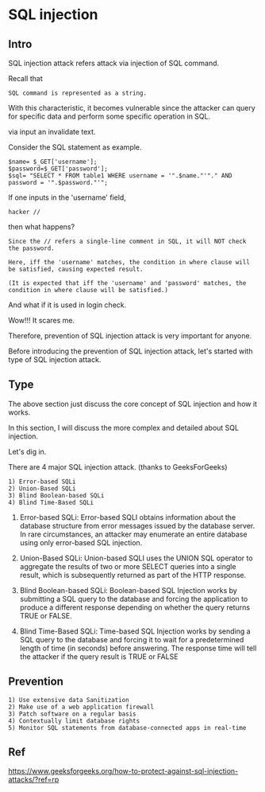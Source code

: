 # SQL injection 
## Intro
SQL injection attack refers attack via injection of SQL command.

Recall that 
    
    SQL command is represented as a string. 
    
With this characteristic, it becomes vulnerable since the attacker can query for specific data and perform some specific operation in SQL.

via input an invalidate text.

Consider the SQL statement as example.

    $name= $_GET['username'];
    $password=$_GET['password'];
    $sql= "SELECT * FROM table1 WHERE username = '".$name."'"." AND password = '".$password."'";
    
 If one inputs in the 'username' field,
 
    hacker // 
  
 then what happens?
 
    Since the // refers a single-line comment in SQL, it will NOT check the password. 
    
    Here, iff the 'username' matches, the condition in where clause will be satisfied, causing expected result.
    
    (It is expected that iff the 'username' and 'password' matches, the condition in where clause will be satisfied.)
    
And what if it is used in login check.

Wow!!! It scares me.

Therefore, prevention of SQL injection attack is very important for anyone.

Before introducing the  prevention of SQL injection attack, let's started with type of SQL injection attack.

## Type
The above section just discuss the core concept of SQL injection and how it works.

In this section, I will discuss the more complex and detailed about SQL injection.

Let's dig in.

There are 4 major SQL injection attack. (thanks to GeeksForGeeks)

    1) Error-based SQLi
    2) Union-Based SQLi
    3) Blind Boolean-based SQLi
    4) Blind Time-Based SQLi
    
 
1. Error-based SQLi: Error-based SQLI obtains information about the database structure from error messages issued by the database server. In rare circumstances, an attacker may enumerate an entire database using only error-based SQL injection.

2. Union-Based SQLi: Union-based SQLI uses the UNION SQL operator to aggregate the results of two or more SELECT queries into a single result, which is subsequently returned as part of the HTTP response.

3. Blind Boolean-based SQLi: Boolean-based SQL Injection works by submitting a SQL query to the database and forcing the application to produce a different response depending on whether the query returns TRUE or FALSE.

4. Blind Time-Based SQLi:
Time-based SQL Injection works by sending a SQL query to the database and forcing it to wait for a predetermined length of time (in seconds) before answering. The response time will tell the attacker if the query result is TRUE or FALSE
    
## Prevention

    1) Use extensive data Sanitization
    2) Make use of a web application firewall
    3) Patch software on a regular basis
    4) Contextually limit database rights
    5) Monitor SQL statements from database-connected apps in real-time
## Ref
https://www.geeksforgeeks.org/how-to-protect-against-sql-injection-attacks/?ref=rp
